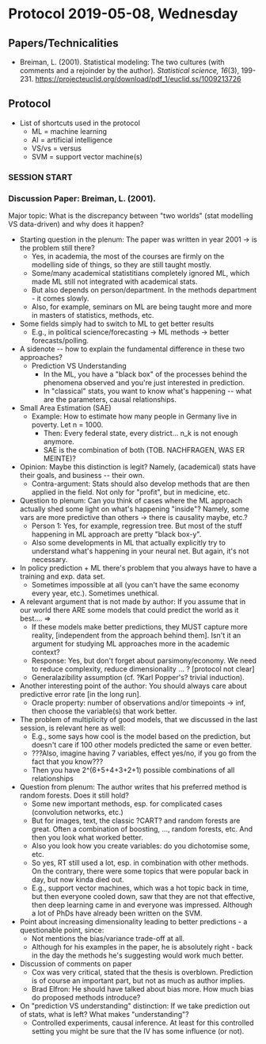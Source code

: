 # Protocol 2019-05-08, Wednesday

## Papers/Technicalities

* Breiman, L. (2001). Statistical modeling: The two cultures (with comments and a rejoinder by the author). *Statistical science, 16*(3), 199-231. https://projecteuclid.org/download/pdf_1/euclid.ss/1009213726


## Protocol

* List of shortcuts used in the protocol
  * ML = machine learning
  * AI = artificial intelligence
  * VS/vs = versus
  * SVM = support vector machine(s)

### SESSION START
### Discussion Paper: Breiman, L. (2001).
Major topic: What is the discrepancy between "two worlds" (stat modelling VS data-driven) and why does it happen?

* Starting question in the plenum: The paper was written in year 2001 -> is the problem still there?
  * Yes, in academia, the most of the courses are firmly on the modelling side of things, so they are still taught mostly.
  * Some/many academical statistitians completely ignored ML, which made ML still not integrated with academical stats.
  * But also depends on person/department. In the methods department - it comes slowly.
  * Also, for example, seminars on ML are being taught more and more in masters of statistics, methods, etc.
* Some fields simply had to switch to ML to get better results
  * E.g., in political science/forecasting -> ML methods -> better forecasts/polling.
* A sidenote -- how to explain the fundamental difference in these two approaches?
  * Prediction VS Understanding
    * In the ML, you have a "black box" of the processes behind the phenomena observed and you're just interested in prediction.
    * In "classical" stats, you want to know what's happening -- what are the parameters, causal relationships.
* Small Area Estimation (SAE)
  * Example: How to estimate how many people in Germany live in poverty. Let n = 1000.
    * Then: Every federal state, every district... n_k is not enough anymore.
    * SAE is the combination of both (TOB. NACHFRAGEN, WAS ER MEINTE)?
* Opinion: Maybe this distinction is legit? Namely, (academical) stats have their goals, and business -- their own.
  * Contra-argument: Stats should also develop methods that are then applied in the field. Not only for "profit", but in medicine, etc.
* Question to plenum: Can you think of cases where the ML approach actually shed some light on what's happening "inside"? Namely, some vars are more predictive than others -> there is causality maybe, etc.?
  * Person 1: Yes, for example, regression tree. But most of the stuff happening in ML approach are pretty "black box-y".
  * Also some developments in ML that actually explicitly try to understand what's happening in your neural net. But again, it's not necessary.
* In policy prediction + ML there's problem that you always have to have a training and exp. data set.
  * Sometimes impossible at all (you can't have the same economy every year, etc.). Sometimes unethical.
* A relevant argument that is not made by author: If you assume that in our world there ARE some models that could predict the world as it best.... =>
  * If these models make better predictions, they MUST capture more reality, [independent from the approach behind them]. Isn't it an argument for studying ML approaches more in the academic context?
  * Response: Yes, but don't forget about parsimony/economy. We need to reduce complexity, reduce dimensionality ... ? [protocol not clear]
  * Generalazibility assumption (cf. ?Karl Popper's? trivial induction).
* Another interesting point of the author: You should always care about predictive error rate [in the long run]. 
  * Oracle property: number of observations and/or timepoints -> inf, then choose the variable(s) that work better.
* The problem of multiplicity of good models, that we discussed in the last session, is relevant here as well:
  * E.g., some says how cool is the model based on the prediction, but doesn't care if 100 other models predicted the same or even better.
  * ???Also, imagine having 7 variables, effect yes/no, if you go from the fact that you know???
  * Then you have 2^(6+5+4+3+2+1) possible combinations of all relationships
* Question from plenum: The author writes that his preferred method is random forests. Does it still hold?
  * Some new important methods, esp. for complicated cases (convolution networks, etc.)
  * But for images, text, the classic ?CART? and random forests are great. Often a combination of boosting, ..., random forests, etc. And then you look what worked better.
  * Also you look how you create variables: do you dichotomise some, etc.
  * So yes, RT still used a lot, esp. in combination with other methods. On the contrary, there were some topics that were popular back in day, but now kinda died out.
  * E.g., support vector machines, which was a hot topic back in time, but then everyone cooled down, saw that they are not that effective, then deep learning came in and everyone was impressed. Although a lot of PhDs have already been written on the SVM.
* Point about increasing dimensionality leading to better predictions - a questionable point, since:
  * Not mentions the bias/variance trade-off at all.
  * Although for his examples in the paper, he is absolutely right - back in the day the methods he's suggesting would work much better.
* Discussion of comments on paper
  * Cox was very critical, stated that the thesis is overblown. Prediction is of course an important part, but not as much as author implies.
  * Brad Elfron: He should have talked about bias more. How much bias do proposed methods introduce?
* On "prediction VS understanding" distinction: If we take prediction out of stats, what is left? What makes "understanding"?
  * Controlled experiments, causal inference. At least for this controlled setting you might be sure that the IV has some influence (or not).
